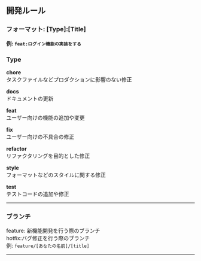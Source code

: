 ## 開発ルール

### フォーマット: [Type]:[Title]

**例: `feat:ログイン機能の実装をする`**

### Type

**chore**  
タスクファイルなどプロダクションに影響のない修正

**docs**  
ドキュメントの更新

**feat**  
ユーザー向けの機能の追加や変更

**fix**  
ユーザー向けの不具合の修正

**refactor**  
リファクタリングを目的とした修正

**style**  
フォーマットなどのスタイルに関する修正

**test**  
テストコードの追加や修正

---

### ブランチ

feature: 新機能開発を行う際のブランチ  
hotfix:バグ修正を行う際のブランチ  
例: `feature/[あなたの名前]/[title]`

---
